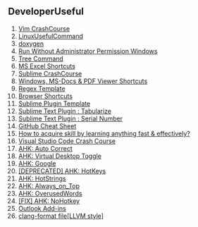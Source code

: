 ## DeveloperUseful

1. [Vim CrashCourse](https://github.com/VisheshPatel/DeveloperUseful/blob/master/Vim%20CrashCourse.md)
2. [LinuxUsefulCommand](https://github.com/VisheshPatel/DeveloperUseful/blob/master/LinuxUsefulCommand.md)
3. [doxygen](https://github.com/VisheshPatel/DeveloperUseful/blob/master/doxygen.md)
4. [Run Without Administrator Permission Windows](https://github.com/VisheshPatel/DeveloperUseful/blob/master/Run%20Without%20Administrator%20Permission.md)
5. [Tree Command](https://github.com/VisheshPatel/DeveloperUseful/blob/master/Tree.md)
6. [MS Excel Shortcuts](https://github.com/VisheshPatel/DeveloperUseful/blob/master/MS%20Excel%20Shortcuts.md)
7. [Sublime CrashCourse](https://github.com/VisheshPatel/DeveloperUseful/blob/master/Sublime%20CrashCourse.md)
8. [Windows, MS-Docs & PDF Viewer Shortcuts](https://github.com/VisheshPatel/DeveloperUseful/blob/master/Windows%20Shortcut.md)
9. [Regex Template](https://github.com/VisheshPatel/DeveloperUseful/blob/master/Regex%20Template.md)
10. [Browser Shortcuts](https://github.com/VisheshPatel/DeveloperUseful/blob/master/Browser%20Shortcut.md)
11. [Sublime Plugin Template](https://github.com/VisheshPatel/DeveloperUseful/blob/master/Sublime%20Plugin%20Template.md)
12. [Sublime Text Plugin : Tabularize](https://github.com/VisheshPatel/DeveloperUseful/blob/master/Sublime%20Text%20Plugin%20:%20Tabularize.md)
12. [Sublime Text Plugin : Serial Number](https://github.com/VisheshPatel/DeveloperUseful/blob/master/Sublime%20Text%20Plugin%20:%20Serial%20Number.md)
13. [GitHub Cheat Sheet](https://github.com/VisheshPatel/DeveloperUseful/blob/master/GitHub%20Cheat%20Sheet.md)
14. [How to acquire skill by learning anything fast & effectively?](https://github.com/VisheshPatel/DeveloperUseful/blob/master/How%20to%20acquire%20skill%20by%20learning%20anything%20fast%20%26%20effectively%3F.md)
15. [Visual Studio Code Crash Course](https://github.com/VisheshPatel/DeveloperUseful/blob/master/Visual%20Studio%20Code%20Crash%20Course.md)
16. [AHK: Auto Correct](https://github.com/VisheshPatel/DeveloperUseful/blob/master/AHK:%20Auto%20Correct.ahk)
17. [AHK: Virtual Desktop Toggle](https://github.com/VisheshPatel/DeveloperUseful/blob/master/AHK:%20Virtual%20Desktop%20Toggle.ahk)
18. [AHK: Google](https://github.com/VisheshPatel/DeveloperUseful/blob/master/AHK:%20Google.ahk)
19. [[DEPRECATED] AHK: HotKeys](https://github.com/VisheshPatel/DeveloperUseful/blob/master/AHK:%20HotKeys.md)
20. [AHK: HotStrings](https://github.com/VisheshPatel/DeveloperUseful/blob/master/AHK:%20HotStrings.ahk)
21. [AHK: Always_on_Top](https://github.com/VisheshPatel/DeveloperUseful/blob/master/AHK:%20Always_on_Top.ahk)
22. [AHK: OverusedWords](https://github.com/VisheshPatel/DeveloperUseful/blob/master/AHK:%20OverusedWords.ahk)
23. [[FIX] AHK: NoHotkey](https://github.com/VisheshPatel/DeveloperUseful/blob/master/AHK:%20NoHotkey.ahk)
24. [Outlook Add-ins](https://github.com/VisheshPatel/DeveloperUseful/blob/master/Outlook%20Add-ins.md)
25. [clang-format file[LLVM style]](https://github.com/VisheshPatel/DeveloperUseful/blob/master/.clang-format)
